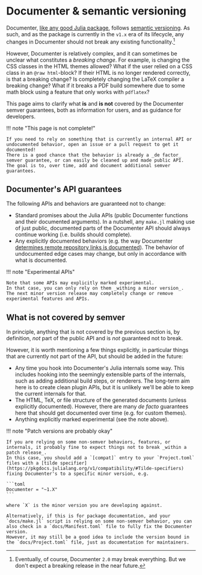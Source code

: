 # Documenter & semantic versioning

Documenter, [like any good Julia package](https://pkgdocs.julialang.org/v1/compatibility/#Version-specifier-format), follows [semantic versioning](https://semver.org/).
As such, and as the package is currently in the `v1.x` era of its lifecycle, any changes in Documenter should not break any existing functionality.[^1]

[^1]: Eventually, of course, Documenter `2.0` may break everything. But we don't expect a breaking release in the near future.

However, Documenter is relatively complex, and it can sometimes be unclear what constitutes a _breaking change_.
For example, is changing the CSS classes in the HTML themes allowed?
What if the user relied on a CSS class in an `@raw html`-block?
If their HTML is no longer rendered correctly, is that a breaking change?
Is completely changing the LaTeX compiler a breaking change?
What if it breaks a PDF build somewhere due to some math block using a feature that only works with `pdflatex`?

This page aims to clarify what **is** and **is not** covered by the Documenter semver guarantees, both as information for users, and as guidance for developers.

!!! note "This page is not complete!"

    If you need to rely on something that is currently an internal API or undocumented behavior, open an issue or a pull request to get it documented!
    There is a good chance that the behavior is already a _de factor_ semver guarantee, or can easily be cleaned up and made public API.
    The goal is to, over time, add and document additional semver guarantees.


## Documenter's API guarantees

The following APIs and behaviors are guaranteed not to change:

* Standard promises about the Julia APIs (public Documenter functions and their documented arguments).
  In a nutshell, any `make.jl` making use of just public, documented parts of the Documenter API should always continue working (i.e. builds should complete).
* Any explicitly documented behaviors (e.g. the way Documenter [determines remote repository links is documented](@ref "Remote links")).
  The behavior of undocumented edge cases may change, but only in accordance with what is documented.

!!! note "Experimental APIs"

    Note that some APIs may explicitly marked experimental.
    In that case, you can only rely on them _withing a minor version_.
    The next minor version release may completely change or remove experimental features and APIs.


## What is not covered by semver

In principle, anything that is not covered by the previous section is, by definition, _not_ part of the public API and is _not_ guaranteed not to break.

However, it is worth mentioning a few things explicitly, in particular things that are currently not part of the API, but should be added in the future:

* Any time you hook into Documenter's Julia internals some way.
  This includes hooking into the seemingly extensible parts of the internals, such as adding additional build steps, or renderers.
  The long-term aim here is to create clean plugin APIs, but it is unlikely we'll be able to keep the current internals for that.
* The HTML, TeX, or file structure of the generated documents (unless explicitly documented).
  However, there are many _de facto_ guarantees here that should get documented over time (e.g. for custom themes).
* Anything explicitly marked experimental (see the note above).


!!! note "Patch versions are probably okay"

    If you are relying on some non-semver behaviors, features, or internals, it probably fine to expect things not to break _within a patch release_.
    In this case, you should add a `[compat]` entry to your `Project.toml` files with a [tilde specifier](https://pkgdocs.julialang.org/v1/compatibility/#Tilde-specifiers) fixing Documenter's to a specific minor version, e.g.

    ```toml
    Documenter = "~1.X"
    ```

    where `X` is the minor version you are developing against.

    Alternatively, if this is for package documentation, and your `docs/make.jl` script is relying on some non-semver behavior, you can also check in a `docs/Manifest.toml` file to fully fix the Documenter version.
    However, it may still be a good idea to include the version bound in the `docs/Project.toml` file, just as documentation for maintainers.
